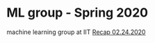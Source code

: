 # ML group - Spring 2020
machine learning group at IIT 
[Recap 02.24.2020](https://github.com/mambon5/mlorg/edit/master/MLSpring2020meeting1.pdf)
